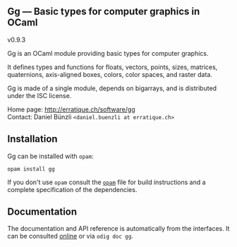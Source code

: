 Gg — Basic types for computer graphics in OCaml
-------------------------------------------------------------------------------
v0.9.3

Gg is an OCaml module providing basic types for computer graphics.

It defines types and functions for floats, vectors, points, sizes,
matrices, quaternions, axis-aligned boxes, colors, color spaces, and
raster data.

Gg is made of a single module, depends on bigarrays, and is
distributed under the ISC license.

Home page: http://erratique.ch/software/gg  
Contact: Daniel Bünzli `<daniel.buenzli at erratique.ch>`

## Installation

Gg can be installed with `opam`:

    opam install gg

If you don't use `opam` consult the [`opam`](opam) file for build
instructions and a complete specification of the dependencies.

## Documentation

The documentation and API reference is automatically from the interfaces.
It can be consulted [online][doc] or via `odig doc gg`.

[doc]: http://erratique.ch/software/gg/doc/Gg
